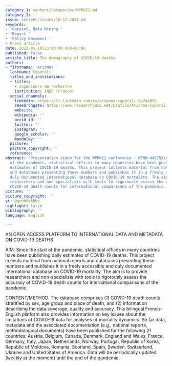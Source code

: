 ```yaml
---
category_1: content/categories/WPRN21.md
category_2: ''
issue: content/issues/10-12-2021.md
keywords:
- 'Dataset, Data Mining '
- 'Report '
- 'Policy Document '
- Press article
date: 2022-01-10T23:00:00.000+00:00
published: false
article_title: The demography of COVID-19 deaths
authors:
- firstname: 'Arianna '
  lastname: Caporali
  titles_and_institutions:
  - titles:
    - Ingénieure de recherche
    institution: INED (France)
  social_channels:
    linkedin: https://fr.linkedin.com/in/arianna-caporali-0a7aa056
    researchgate: https://www.researchgate.net/profile/Arianna-Caporali
    website: ''
    wikipedia: ''
    orcid_id: ''
    twitter: ''
    instagram: ''
    google_scholar: ''
    mendeley: ''
  picture: ''
  picture_copyright: ''
  reference: ''
abstract: "Presentation video for the WPRN21 conference - WPRN-445752\nSince the start
  of the pandemic, statistical offices in many countries have been publishing daily
  estimates of COVID-19 deaths. This project collects material from national reports
  and databases presenting these numbers and publishes it in a freely accessible and
  duly documented international database on COVID-19 mortality. The aim is to provide
  researchers and non-specialists with tools to rigorously assess the accuracy of
  COVID-19 death counts for international comparisons of the pandemic. \n"
picture: ''
picture_copyright: ''
yt: QqunHRbkBUo
highlight: false
bibliography: ''
language: English

---
```

AN OPEN ACCESS PLATFORM TO INTERNATIONAL DATA AND METADATA ON COVID-19 DEATHS

AIM. Since the start of the pandemic, statistical offices in many countries have been publishing daily estimates of COVID-19 deaths. This project collects material from national reports and databases presenting these numbers and publishes it in a freely accessible and duly documented international database on COVID-19 mortality. The aim is to provide researchers and non-specialists with tools to rigorously assess the accuracy of COVID-19 death counts for international comparisons of the pandemic.

CONTENT/METHOD. The database comprises (1) COVID-19 death counts stratified by sex, age group and place of death, and (2) information describing the data coverage, quality and accuracy. This bilingual French-English platform also provides information on key issues about the limitations of COVID-19 data for analyses of mortality dynamics. So far data, metadata and the associated documentation (e.g., national reports, methodological documents) have been published for the following 21 countries: Austria, Belgium, Canada, Denmark, England and Wales, France, Germany, Italy, Japan, Netherlands, Norway, Portugal, Republic of Korea, Republic of Moldova, Romania, Scotland, Spain, Sweden, Switzerland, Ukraine and United States of America. Data will be periodically updated (weekly at the moment) until the end of the pandemic.

<Youtube yt="QqunHRbkBUo" caption ="WPRN-445752 Project The Demography of Covid-19 Deaths Database"></Youtube>
